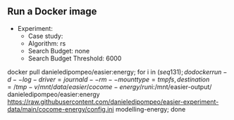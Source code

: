 
## Run a Docker image

 - Experiment: 
   - Case study: 
   - Algorithm: rs
   - Search Budget: none
   - Search Budget Threshold: 6000

docker pull danieledipompeo/easier:energy; for i in $(seq 1 31); do docker run -d --log-driver=journald --rm --mount type=tmpfs,destination=/tmp -v /mnt/data/easier/cocome-energy/run$i:/mnt/easier-output/ danieledipompeo/easier:energy https://raw.githubusercontent.com/danieledipompeo/easier-experiment-data/main/cocome-energy/config.ini modelling-energy; done 

